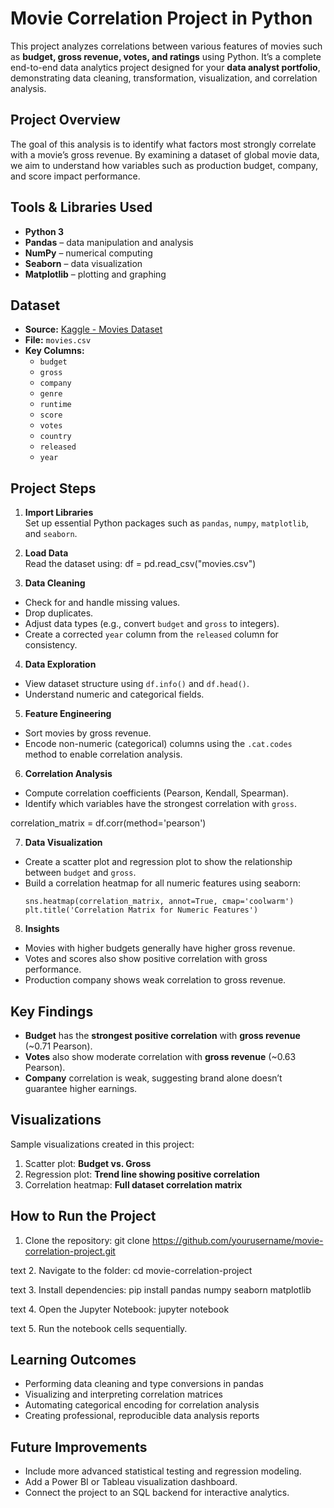 # Movie Correlation Project in Python

This project analyzes correlations between various features of movies such as **budget, gross revenue, votes, and ratings** using Python. It’s a complete end-to-end data analytics project designed for your **data analyst portfolio**, demonstrating data cleaning, transformation, visualization, and correlation analysis.



##  Project Overview

The goal of this analysis is to identify what factors most strongly correlate with a movie’s gross revenue. By examining a dataset of global movie data, we aim to understand how variables such as production budget, company, and score impact performance.



##  Tools & Libraries Used

- **Python 3**
- **Pandas** – data manipulation and analysis  
- **NumPy** – numerical computing  
- **Seaborn** – data visualization  
- **Matplotlib** – plotting and graphing  



##  Dataset

- **Source:** [Kaggle - Movies Dataset](https://www.kaggle.com/danielgrijalvas/movies)
- **File:** `movies.csv`
- **Key Columns:**
  - `budget`
  - `gross`
  - `company`
  - `genre`
  - `runtime`
  - `score`
  - `votes`
  - `country`
  - `released`
  - `year`



## Project Steps

1. **Import Libraries**  
   Set up essential Python packages such as `pandas`, `numpy`, `matplotlib`, and `seaborn`.

2. **Load Data**  
   Read the dataset using:
df = pd.read_csv("movies.csv")



3. **Data Cleaning**
- Check for and handle missing values.
- Drop duplicates.
- Adjust data types (e.g., convert `budget` and `gross` to integers).
- Create a corrected `year` column from the `released` column for consistency.

4. **Data Exploration**
- View dataset structure using `df.info()` and `df.head()`.
- Understand numeric and categorical fields.

5. **Feature Engineering**
- Sort movies by gross revenue.
- Encode non-numeric (categorical) columns using the `.cat.codes` method to enable correlation analysis.

6. **Correlation Analysis**
- Compute correlation coefficients (Pearson, Kendall, Spearman).
- Identify which variables have the strongest correlation with `gross`.

correlation_matrix = df.corr(method='pearson')



7. **Data Visualization**
- Create a scatter plot and regression plot to show the relationship between `budget` and `gross`.
- Build a correlation heatmap for all numeric features using seaborn:
  ```
  sns.heatmap(correlation_matrix, annot=True, cmap='coolwarm')
  plt.title('Correlation Matrix for Numeric Features')
  ```

8. **Insights**
- Movies with higher budgets generally have higher gross revenue.
- Votes and scores also show positive correlation with gross performance.
- Production company shows weak correlation to gross revenue.



##  Key Findings

- **Budget** has the **strongest positive correlation** with **gross revenue** (~0.71 Pearson).
- **Votes** also show moderate correlation with **gross revenue** (~0.63 Pearson).
- **Company** correlation is weak, suggesting brand alone doesn’t guarantee higher earnings.



##  Visualizations

Sample visualizations created in this project:
1. Scatter plot: **Budget vs. Gross**
2. Regression plot: **Trend line showing positive correlation**
3. Correlation heatmap: **Full dataset correlation matrix**



##  How to Run the Project

1. Clone the repository:
git clone https://github.com/yourusername/movie-correlation-project.git

text
2. Navigate to the folder:
cd movie-correlation-project

text
3. Install dependencies:
pip install pandas numpy seaborn matplotlib

text
4. Open the Jupyter Notebook:
jupyter notebook

text
5. Run the notebook cells sequentially.



##  Learning Outcomes

- Performing data cleaning and type conversions in pandas
- Visualizing and interpreting correlation matrices
- Automating categorical encoding for correlation analysis
- Creating professional, reproducible data analysis reports



##  Future Improvements

- Include more advanced statistical testing and regression modeling.
- Add a Power BI or Tableau visualization dashboard.
- Connect the project to an SQL backend for interactive analytics.



